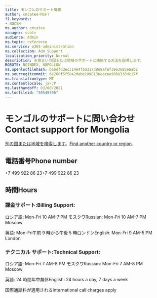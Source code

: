 ```yaml
---
title: モンゴルのサポート情報
author: cmcatee-MSFT
f1.keywords:
- NOCSH
ms.author: cmcatee
manager: scotv
audience: Admin
ms.topic: reference
ms.service: o365-administration
ms.collection: Adm_Support
localization_priority: Normal
description: お住まいの国または地域のサポートに連絡する方法を説明します。
ROBOTS: NOINDEX, NOFOLLOW
ms.openlocfilehash: babdfd3ed314e4fa0317d8e8afef3963685e6ab2
ms.sourcegitcommit: 6e260f5f5842debe1098138eecea9068330dc17f
ms.translationtype: MT
ms.contentlocale: ja-JP
ms.lasthandoff: 03/08/2021
ms.locfileid: "50545706"
---
```

# <a name="contact-support-for-mongolia"></a><span data-ttu-id="43c3b-103">モンゴルのサポートに問い合わせ</span><span class="sxs-lookup"><span data-stu-id="43c3b-103">Contact support for Mongolia</span></span>

<span data-ttu-id="43c3b-104">[別の国または地域を検索します](../contact-support-for-business-products.md)。</span><span class="sxs-lookup"><span data-stu-id="43c3b-104">[Find another country or region](../contact-support-for-business-products.md).</span></span>

## <a name="phone-number"></a><span data-ttu-id="43c3b-105">電話番号</span><span class="sxs-lookup"><span data-stu-id="43c3b-105">Phone number</span></span>
<span data-ttu-id="43c3b-106">+7 499 922 86 23</span><span class="sxs-lookup"><span data-stu-id="43c3b-106">+7 499 922 86 23</span></span>

## <a name="hours"></a><span data-ttu-id="43c3b-107">時間</span><span class="sxs-lookup"><span data-stu-id="43c3b-107">Hours</span></span>
### <a name="billing-support"></a><span data-ttu-id="43c3b-108">課金サポート:</span><span class="sxs-lookup"><span data-stu-id="43c3b-108">Billing Support:</span></span>

<span data-ttu-id="43c3b-109">ロシア語: Mon-Fri 10 AM-7 PM モスクワ</span><span class="sxs-lookup"><span data-stu-id="43c3b-109">Russian: Mon-Fri 10 AM-7 PM Moscow</span></span>

<span data-ttu-id="43c3b-110">英語: Mon-Fri午前 9 時から午後 5 時ロンドン</span><span class="sxs-lookup"><span data-stu-id="43c3b-110">English: Mon-Fri 9 AM-5 PM London</span></span>

### <a name="technical-support"></a><span data-ttu-id="43c3b-111">テクニカル サポート:</span><span class="sxs-lookup"><span data-stu-id="43c3b-111">Technical Support:</span></span>

<span data-ttu-id="43c3b-112">ロシア語: Mon-Fri 7 AM-8 PM モスクワ</span><span class="sxs-lookup"><span data-stu-id="43c3b-112">Russian: Mon-Fri 7 AM-8 PM Moscow</span></span>

<span data-ttu-id="43c3b-113">英語: 24 時間年中無休</span><span class="sxs-lookup"><span data-stu-id="43c3b-113">English: 24 hours a day, 7 days a week</span></span>

<span data-ttu-id="43c3b-114">国際通話料が適用される</span><span class="sxs-lookup"><span data-stu-id="43c3b-114">International call charges apply</span></span>
